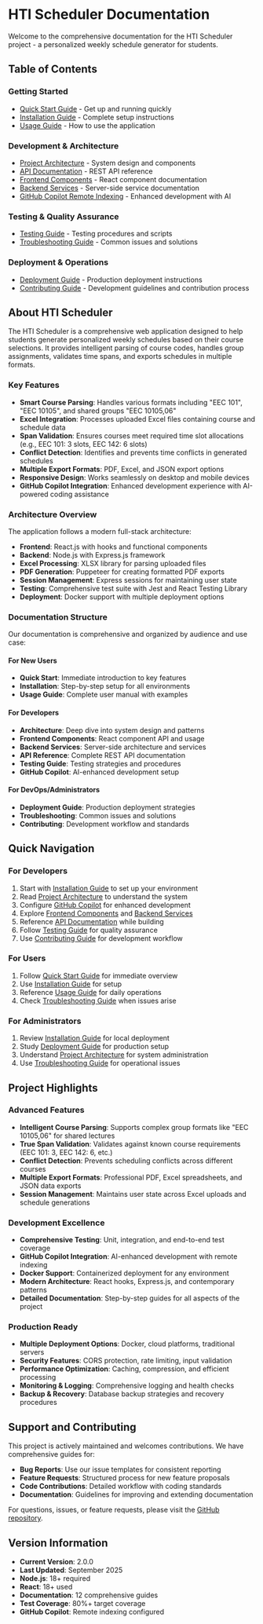 # HTI Scheduler Documentation

Welcome to the comprehensive documentation for the HTI Scheduler project - a personalized weekly schedule generator for students.

## Table of Contents

### Getting Started
- [Quick Start Guide](./01-getting-started.md) - Get up and running quickly
- [Installation Guide](./04-installation.md) - Complete setup instructions
- [Usage Guide](./05-usage-guide.md) - How to use the application

### Development & Architecture
- [Project Architecture](./03-project-architecture.md) - System design and components
- [API Documentation](./06-api-documentation.md) - REST API reference
- [Frontend Components](./07-frontend-components.md) - React component documentation
- [Backend Services](./08-backend-services.md) - Server-side service documentation
- [GitHub Copilot Remote Indexing](./02-copilot-remote-indexing.md) - Enhanced development with AI

### Testing & Quality Assurance
- [Testing Guide](./09-testing-guide.md) - Testing procedures and scripts
- [Troubleshooting Guide](./10-troubleshooting.md) - Common issues and solutions

### Deployment & Operations
- [Deployment Guide](./11-deployment.md) - Production deployment instructions
- [Contributing Guide](./12-contributing.md) - Development guidelines and contribution process

## About HTI Scheduler

The HTI Scheduler is a comprehensive web application designed to help students generate personalized weekly schedules based on their course selections. It provides intelligent parsing of course codes, handles group assignments, validates time spans, and exports schedules in multiple formats.

### Key Features

- **Smart Course Parsing**: Handles various formats including "EEC 101", "EEC 10105", and shared groups "EEC 10105,06"
- **Excel Integration**: Processes uploaded Excel files containing course and schedule data
- **Span Validation**: Ensures courses meet required time slot allocations (e.g., EEC 101: 3 slots, EEC 142: 6 slots)
- **Conflict Detection**: Identifies and prevents time conflicts in generated schedules
- **Multiple Export Formats**: PDF, Excel, and JSON export options
- **Responsive Design**: Works seamlessly on desktop and mobile devices
- **GitHub Copilot Integration**: Enhanced development experience with AI-powered coding assistance

### Architecture Overview

The application follows a modern full-stack architecture:

- **Frontend**: React.js with hooks and functional components
- **Backend**: Node.js with Express.js framework
- **Excel Processing**: XLSX library for parsing uploaded files
- **PDF Generation**: Puppeteer for creating formatted PDF exports
- **Session Management**: Express sessions for maintaining user state
- **Testing**: Comprehensive test suite with Jest and React Testing Library
- **Deployment**: Docker support with multiple deployment options

### Documentation Structure

Our documentation is comprehensive and organized by audience and use case:

#### For New Users
- **Quick Start**: Immediate introduction to key features
- **Installation**: Step-by-step setup for all environments
- **Usage Guide**: Complete user manual with examples

#### For Developers
- **Architecture**: Deep dive into system design and patterns
- **Frontend Components**: React component API and usage
- **Backend Services**: Server-side architecture and services
- **API Reference**: Complete REST API documentation
- **Testing Guide**: Testing strategies and procedures
- **GitHub Copilot**: AI-enhanced development setup

#### For DevOps/Administrators
- **Deployment Guide**: Production deployment strategies
- **Troubleshooting**: Common issues and solutions
- **Contributing**: Development workflow and standards

## Quick Navigation

### For Developers
1. Start with [Installation Guide](./04-installation.md) to set up your environment
2. Read [Project Architecture](./03-project-architecture.md) to understand the system
3. Configure [GitHub Copilot](./02-copilot-remote-indexing.md) for enhanced development
4. Explore [Frontend Components](./07-frontend-components.md) and [Backend Services](./08-backend-services.md)
5. Reference [API Documentation](./06-api-documentation.md) while building
6. Follow [Testing Guide](./09-testing-guide.md) for quality assurance
7. Use [Contributing Guide](./12-contributing.md) for development workflow

### For Users
1. Follow [Quick Start Guide](./01-getting-started.md) for immediate overview
2. Use [Installation Guide](./04-installation.md) for setup
3. Reference [Usage Guide](./05-usage-guide.md) for daily operations
4. Check [Troubleshooting Guide](./10-troubleshooting.md) when issues arise

### For Administrators
1. Review [Installation Guide](./04-installation.md) for local deployment
2. Study [Deployment Guide](./11-deployment.md) for production setup
3. Understand [Project Architecture](./03-project-architecture.md) for system administration
4. Use [Troubleshooting Guide](./10-troubleshooting.md) for operational issues

## Project Highlights

### Advanced Features
- **Intelligent Course Parsing**: Supports complex group formats like "EEC 10105,06" for shared lectures
- **True Span Validation**: Validates against known course requirements (EEC 101: 3, EEC 142: 6, etc.)
- **Conflict Detection**: Prevents scheduling conflicts across different courses
- **Multiple Export Formats**: Professional PDF, Excel spreadsheets, and JSON data exports
- **Session Management**: Maintains user state across Excel uploads and schedule generations

### Development Excellence
- **Comprehensive Testing**: Unit, integration, and end-to-end test coverage
- **GitHub Copilot Integration**: AI-enhanced development with remote indexing
- **Docker Support**: Containerized deployment for any environment
- **Modern Architecture**: React hooks, Express.js, and contemporary patterns
- **Detailed Documentation**: Step-by-step guides for all aspects of the project

### Production Ready
- **Multiple Deployment Options**: Docker, cloud platforms, traditional servers
- **Security Features**: CORS protection, rate limiting, input validation
- **Performance Optimization**: Caching, compression, and efficient processing
- **Monitoring & Logging**: Comprehensive logging and health checks
- **Backup & Recovery**: Database backup strategies and recovery procedures

## Support and Contributing

This project is actively maintained and welcomes contributions. We have comprehensive guides for:

- **Bug Reports**: Use our issue templates for consistent reporting
- **Feature Requests**: Structured process for new feature proposals  
- **Code Contributions**: Detailed workflow with coding standards
- **Documentation**: Guidelines for improving and extending documentation

For questions, issues, or feature requests, please visit the [GitHub repository](https://github.com/Sudo-Omar-Khalaf/HTI-Scheduler-2).

## Version Information

- **Current Version**: 2.0.0
- **Last Updated**: September 2025
- **Node.js**: 18+ required
- **React**: 18+ used
- **Documentation**: 12 comprehensive guides
- **Test Coverage**: 80%+ target coverage
- **GitHub Copilot**: Remote indexing configured
